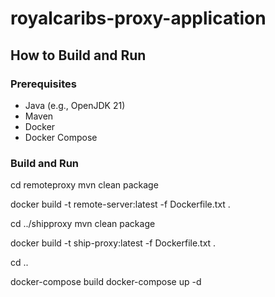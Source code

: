 # royalcaribs-proxy-application

## How to Build and Run

### Prerequisites
- Java (e.g., OpenJDK 21)
- Maven
- Docker
- Docker Compose

### Build and Run

cd remoteproxy
mvn clean package

docker build -t remote-server:latest -f Dockerfile.txt .

cd ../shipproxy
mvn clean package

docker build -t ship-proxy:latest -f Dockerfile.txt .

cd ..

docker-compose build
docker-compose up -d
